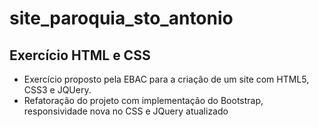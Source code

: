 # site_paroquia_sto_antonio
## Exercício HTML e CSS
- Exercício proposto pela EBAC para a criação de um site com HTML5, CSS3 e JQUery.
- Refatoração do projeto com implementação do Bootstrap, responsividade nova no CSS e JQuery atualizado
